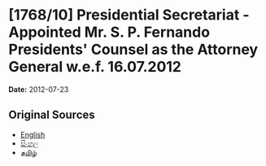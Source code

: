 # [1768/10] Presidential Secretariat - Appointed Mr. S. P. Fernando Presidents' Counsel as the Attorney General w.e.f. 16.07.2012

**Date:** 2012-07-23

## Original Sources

- [English](https://documents.gov.lk/view/extra-gazettes/2012/7/1768-10_E.pdf)
- [සිංහල](https://documents.gov.lk/view/extra-gazettes/2012/7/1768-10_S.pdf)
- [தமிழ்](https://documents.gov.lk/view/extra-gazettes/2012/7/1768-10_T.pdf)
